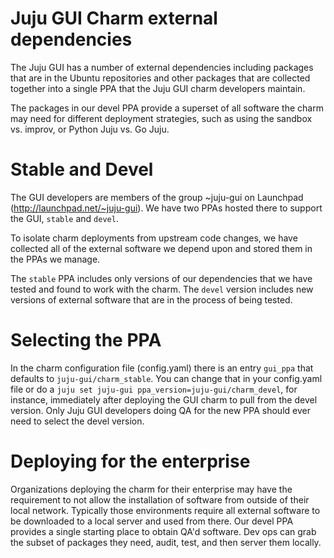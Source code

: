 # Juju GUI Charm external dependencies #

The Juju GUI has a number of external dependencies including packages that are
in the Ubuntu repositories and other packages that are collected together into
a single PPA that the Juju GUI charm developers maintain.

The packages in our devel PPA provide a superset of all software the charm may
need for different deployment strategies, such as using the sandbox
vs. improv, or Python Juju vs. Go Juju.

# Stable and Devel #

The GUI developers are members of the group ~juju-gui on Launchpad
(http://launchpad.net/~juju-gui). We have two PPAs hosted there to support the
GUI, `stable` and `devel`.

To isolate charm deployments from upstream code changes, we have collected all
of the external software we depend upon and stored them in the PPAs we manage.

The `stable` PPA includes only versions of our dependencies that we have
tested and found to work with the charm.  The `devel` version includes new
versions of external software that are in the process of being tested.

# Selecting the PPA #

In the charm configuration file (config.yaml) there is an entry `gui_ppa` that
defaults to `juju-gui/charm_stable`.  You can change that in your config.yaml
file or do a `juju set juju-gui ppa_version=juju-gui/charm_devel`, for
instance, immediately after deploying the GUI charm to pull from the devel
version.  Only Juju GUI developers doing QA for the new PPA should ever need
to select the devel version.

# Deploying for the enterprise #

Organizations deploying the charm for their enterprise may have the
requirement to not allow the installation of software from outside of their
local network.  Typically those environments require all external software to
be downloaded to a local server and used from there.  Our devel PPA provides a
single starting place to obtain QA'd software.  Dev ops can grab the subset of
packages they need, audit, test, and then server them locally.
